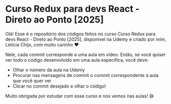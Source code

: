 # Curso Redux para devs React - Direto ao Ponto [2025]

Olá! Esse é o repositório dos códigos feitos no curso Curso Redux para devs React - Direto ao Ponto [2025], disponível na Udemy e criado por mim, Letícia Chijo, com muito carinho ♥️

Nele, cada commit corresponde a uma aula em vídeo. Então, se você quiser ver todo o código desenvolvido em uma aula específica, você deve:

- Olhar o número da aula na Udemy
- Procurar nas mensagens de commit o commit correspondente à aula que você quer ver
- Clicar no commit desejado e olhar o código!

Muito obrigada por estudar com esse curso e nos vemos nas aulas! 😄
